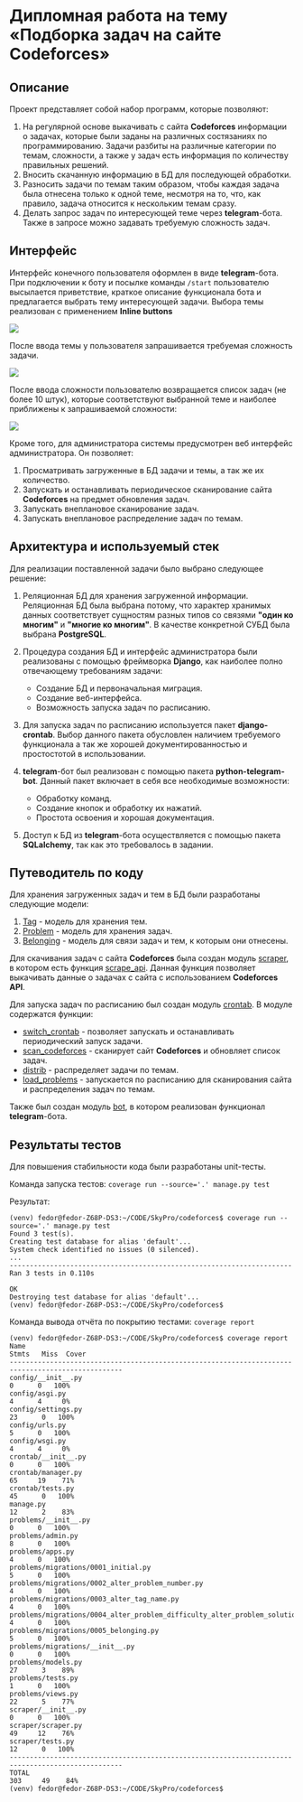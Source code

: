 

# Дипломная работа на тему «Подборка задач на сайте Codeforces»

## Описание

Проект представляет собой набор программ, которые позволяют:
1. На регулярной основе выкачивать с сайта **Codeforces** информации о задачах, которые
   были заданы на различных состязаниях по программированию. Задачи разбиты на различные
   категории по темам, сложности, а также у задач есть информация по количеству правильных решений.
1. Вносить скачанную информацию в БД для последующей обработки.
1. Разносить задачи по темам таким образом, чтобы каждая задача была отнесена только к одной
   теме, несмотря на то, что, как правило, задача относится к нескольким темам сразу.
1. Делать запрос задач по интересующей теме через **telegram**-бота. Также в запросе
   можно задавать требуемую сложность задач.

## Интерфейс

Интерфейс конечного пользователя оформлен в виде **telegram**-бота.
При подключении к боту и посылке команды `/start` пользователю высылается приветствие,
краткое описание функционала бота и предлагается выбрать тему интересующей задачи.
Выбора темы реализован с применением **Inline buttons**

![](pic/IMG001.png)

После ввода темы у пользователя запрашивается требуемая сложность задачи.

![](pic/IMG002.png)

После ввода сложности пользователю возвращается список задач (не более 10 штук),
которые соответствуют выбранной теме и наиболее приближены к запрашиваемой сложности:

![](pic/IMG003.png)

Кроме того, для администратора системы предусмотрен веб интерфейс администратора.
Он позволяет:
1. Просматривать загруженные в БД задачи и темы, а так же их количество.
2. Запускать и останавливать периодическое сканирование сайта **Codeforces** на предмет обновления задач.
3. Запускать внеплановое сканирование задач.
4. Запускать внеплановое распределение задач по темам.

## Архитектура и используемый стек

Для реализации поставленной задачи было выбрано следующее решение:
1. Реляционная БД для хранения загруженной информации. Реляционная БД была выбрана потому,
   что характер хранимых данных соответствует сущностям разных типов со связями **"один ко многим"**
   и **"многие ко многим"**. В качестве конкретной СУБД была выбрана **PostgreSQL**.
2. Процедура создания БД и интерфейс администратора были реализованы с помощью фреймворка **Django**,
   как наиболее полно отвечающему требованиям задачи:
   - Создание БД и первоначальная миграция.
   - Создание веб-интерфейса.
   - Возможность запуска задач по расписанию.
  
1. Для запуска задач по расписанию используется пакет **django-crontab**.
   Выбор данного пакета обусловлен наличием требуемого функционала а так же хорошей
   документированностью и простостотой в использовании.

3. **telegram**-бот был реализован с помощью пакета **python-telegram-bot**.
   Данный пакет включает в себя все необходимые возможности:
   - Обработку команд.
   - Создание кнопок и обработку их нажатий.
   - Простота освоения и хорошая документация.
  
4. Доступ к БД из **telegram**-бота осуществляется с помощью пакета **SQLalchemy**,
   так как это требовалось в задании.

## Путеводитель по коду

Для хранения загруженных задач и тем в БД были разработаны следующие модели:

1. [Tag](https://github.com/fedor-metsger/codeforces/blob/b3ad149efed885f5cae6c8dad59caa72636987b9/problems/models.py#L6C7-L6C10) - модель для хранения тем.
2. [Problem](https://github.com/fedor-metsger/codeforces/blob/b3ad149efed885f5cae6c8dad59caa72636987b9/problems/models.py#L18) - модель для хранения задач.
3. [Belonging](https://github.com/fedor-metsger/codeforces/blob/b3ad149efed885f5cae6c8dad59caa72636987b9/problems/models.py#L34) - модель для связи задач и тем, к которым они отнесены.

Для скачивания задач с сайта **Codeforces** была создан модуль [scraper](https://github.com/fedor-metsger/codeforces/tree/main/scraper),
в котором есть функция [scrape_api](https://github.com/fedor-metsger/codeforces/blob/b3ad149efed885f5cae6c8dad59caa72636987b9/scraper/scraper.py#L93).
Данная функция позволяет выкачивать данные о задачах с сайта с использованием **Codeforces API**.

Для запуска задач по расписанию был создан модуль [crontab](https://github.com/fedor-metsger/codeforces/tree/main/crontab).
В модуле содержатся функции:
- [switch_crontab](https://github.com/fedor-metsger/codeforces/blob/b3ad149efed885f5cae6c8dad59caa72636987b9/crontab/manager.py#L15) -
позволяет запускать и останавливать периодический запуск задачи.
- [scan_codeforces](https://github.com/fedor-metsger/codeforces/blob/b3ad149efed885f5cae6c8dad59caa72636987b9/crontab/manager.py#L51) -
сканирует сайт **Codeforces** и обновляет список задач.
- [distrib](https://github.com/fedor-metsger/codeforces/blob/b3ad149efed885f5cae6c8dad59caa72636987b9/crontab/manager.py#L58) -
распределяет задачи по темам.
- [load_problems](https://github.com/fedor-metsger/codeforces/blob/b3ad149efed885f5cae6c8dad59caa72636987b9/crontab/manager.py#L93) -
запускается по расписанию для сканирования сайта и распределения задач по темам.

Также был создан модуль [bot](https://github.com/fedor-metsger/codeforces/tree/main/bot),
в котором реализован функционал **telegram**-бота.

## Результаты тестов

Для повышения стабильности кода были разработаны unit-тесты.

Команда запуска тестов: `coverage run --source='.' manage.py test`

Результат:
```
(venv) fedor@fedor-Z68P-DS3:~/CODE/SkyPro/codeforces$ coverage run --source='.' manage.py test
Found 3 test(s).
Creating test database for alias 'default'...
System check identified no issues (0 silenced).
...
----------------------------------------------------------------------
Ran 3 tests in 0.110s

OK
Destroying test database for alias 'default'...
(venv) fedor@fedor-Z68P-DS3:~/CODE/SkyPro/codeforces$
```

Команда вывода отчёта по покрытию тестами: `coverage report`
```
(venv) fedor@fedor-Z68P-DS3:~/CODE/SkyPro/codeforces$ coverage report
Name                                                                           Stmts   Miss  Cover
--------------------------------------------------------------------------------------------------
config/__init__.py                                                                 0      0   100%
config/asgi.py                                                                     4      4     0%
config/settings.py                                                                23      0   100%
config/urls.py                                                                     5      0   100%
config/wsgi.py                                                                     4      4     0%
crontab/__init__.py                                                                0      0   100%
crontab/manager.py                                                                65     19    71%
crontab/tests.py                                                                  45      0   100%
manage.py                                                                         12      2    83%
problems/__init__.py                                                               0      0   100%
problems/admin.py                                                                  8      0   100%
problems/apps.py                                                                   4      0   100%
problems/migrations/0001_initial.py                                                5      0   100%
problems/migrations/0002_alter_problem_number.py                                   4      0   100%
problems/migrations/0003_alter_tag_name.py                                         4      0   100%
problems/migrations/0004_alter_problem_difficulty_alter_problem_solutions.py       4      0   100%
problems/migrations/0005_belonging.py                                              5      0   100%
problems/migrations/__init__.py                                                    0      0   100%
problems/models.py                                                                27      3    89%
problems/tests.py                                                                  1      0   100%
problems/views.py                                                                 22      5    77%
scraper/__init__.py                                                                0      0   100%
scraper/scraper.py                                                                49     12    76%
scraper/tests.py                                                                  12      0   100%
--------------------------------------------------------------------------------------------------
TOTAL                                                                            303     49    84%
(venv) fedor@fedor-Z68P-DS3:~/CODE/SkyPro/codeforces$
```
